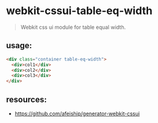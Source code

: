 # webkit-cssui-table-eq-width
> Webkit css ui module for table equal width.

## usage:
```html
<div class="container table-eq-width">
  <div>col1</div>
  <div>col2</div>
  <div>col3</div>
</div>
```

## resources:
+ https://github.com/afeiship/generator-webkit-cssui
